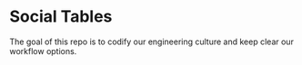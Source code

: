 # Social Tables

The goal of this repo is to codify our engineering culture and keep clear our workflow options.